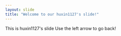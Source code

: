 ```yaml
---
layout: slide
title: "Welcome to our huxin1127's slide!"
---
```

This is huxin1127's slide
Use the left arrow to go back!
